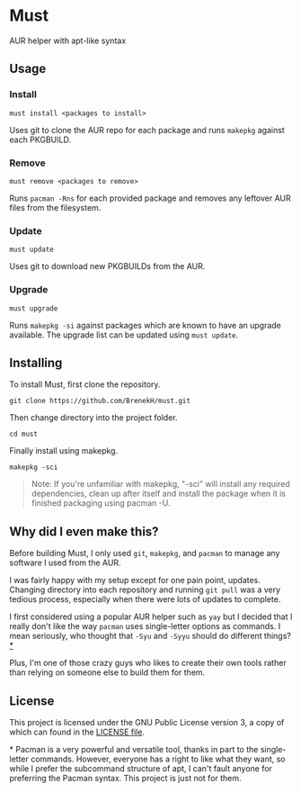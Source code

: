 # Must

AUR helper with apt-like syntax

## Usage

### Install

`must install <packages to install>`

Uses git to clone the AUR repo for each package and runs `makepkg` against each PKGBUILD.

### Remove

`must remove <packages to remove>`

Runs `pacman -Rns` for each provided package and removes any leftover AUR files from the filesystem.

### Update

`must update`

Uses git to download new PKGBUILDs from the AUR.

### Upgrade

`must upgrade`

Runs `makepkg -si` against packages which are known to have an upgrade available. The upgrade list can be updated using `must update`.

## Installing

To install Must, first clone the repository.

```shell
git clone https://github.com/BrenekH/must.git
```

Then change directory into the project folder.

```shell
cd must
```

Finally install using makepkg.

```shell
makepkg -sci
```

> Note: If you're unfamiliar with makepkg, "-sci" will install any required dependencies, clean up after itself and install the package when it is finished packaging using pacman -U.

## Why did I even make this?

Before building Must, I only used `git`, `makepkg`, and `pacman` to manage any software I used from the AUR.

I was fairly happy with my setup except for one pain point, updates.
Changing directory into each repository and running `git pull` was a very tedious process, especially when there were lots of updates to complete.

I first considered using a popular AUR helper such as `yay` but I decided that I really don't like the way `pacman` uses single-letter options as commands. I mean seriously, who thought that `-Syu` and `-Syyu` should do different things?[*](#pacman-pref-note)

Plus, I'm one of those crazy guys who likes to create their own tools rather than relying on someone else to build them for them.

## License

This project is licensed under the GNU Public License version 3, a copy of which can found in the [LICENSE file](https://github.com/BrenekH/must/tree/master/LICENSE).

<!-- markdownlint-disable-next-line -->
<a name="pacman-pref-note"></a>\* Pacman is a very powerful and versatile tool, thanks in part to the single-letter commands.
However, everyone has a right to like what they want, so while I prefer the subcommand structure of apt, I can't fault anyone for preferring the Pacman syntax.
This project is just not for them.
